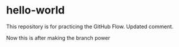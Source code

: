 # hello-world
This repository is for practicing the GitHub Flow.
Updated comment.


Now this is after making the branch
power
